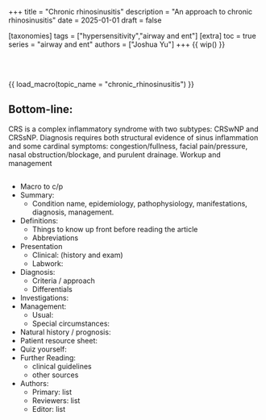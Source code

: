+++
title = "Chronic rhinosinusitis"
description = "An approach to chronic rhinosinusitis"
date = 2025-01-01
draft = false

[taxonomies]
tags = ["hypersensitivity","airway and ent"]
[extra]
toc = true
series = "airway and ent"
authors = ["Joshua Yu"]
+++
{{ wip() }}

</br>
</br>

<div class="blur-container">

{{ load_macro(topic_name = "chronic_rhinosinusitis") }}


## Bottom-line:
CRS is a complex inflammatory syndrome with two subtypes: CRSwNP and CRSsNP. Diagnosis requires both structural evidence of sinus inflammation and some cardinal symptoms: congestion/fullness, facial pain/pressure, nasal obstruction/blockage, and purulent drainage. Workup and management 

## 


- Macro to c/p
- Summary:
  - Condition name, epidemiology, pathophysiology, manifestations, diagnosis, management.
- Definitions:
  - Things to know up front before reading the article
  - Abbreviations
- Presentation
  - Clinical: (history and exam)
  - Labwork:
- Diagnosis:
  - Criteria / approach
  - Differentials
- Investigations:
- Management:
  - Usual:
  - Special circumstances:
- Natural history / prognosis:
- Patient resource sheet:
- Quiz yourself:
- Further Reading:
  - clinical guidelines
  - other sources
- Authors:
  - Primary: list
  - Reviewers: list
  - Editor: list



</div>
